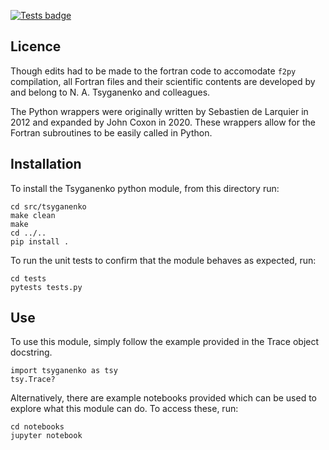 [![Tests badge](https://github.com/johncoxon/tsyganenko/actions/workflows/tests.yaml/badge.svg)](https://github.com/johncoxon/tsyganenko/actions/workflows/tests.yaml)

## Licence

Though edits had to be made to the fortran code to accomodate `f2py` compilation, all Fortran files and their scientific contents are developed by and belong to N. A. Tsyganenko and colleagues.

The Python wrappers were originally written by Sebastien de Larquier in 2012 and expanded by John Coxon in 2020. These wrappers allow for the Fortran subroutines to be easily called in Python.

## Installation

To install the Tsyganenko python module, from this directory run:

    cd src/tsyganenko
    make clean
    make
    cd ../..
    pip install .

To run the unit tests to confirm that the module behaves as expected, run:

    cd tests
    pytests tests.py

## Use

To use this module, simply follow the example provided in the Trace object docstring.

    import tsyganenko as tsy
    tsy.Trace?

Alternatively, there are example notebooks provided which can be used to explore what this module can do. To access these, run:

    cd notebooks
    jupyter notebook